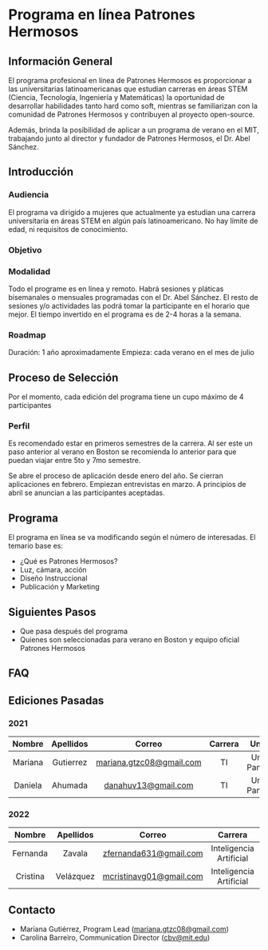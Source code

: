 # Programa en línea Patrones Hermosos 

## Información General 
El programa profesional en línea de Patrones Hermosos es proporcionar a las universitarias latinoamericanas que estudian carreras en áreas STEM (Ciencia, Tecnología, Ingeniería y Matemáticas) la oportunidad de desarrollar habilidades tanto hard como soft, mientras se familiarizan con la comunidad de Patrones Hermosos y contribuyen al proyecto open-source.

Además, brinda la posibilidad de aplicar a un programa de verano en el MIT, trabajando junto al director y fundador de Patrones Hermosos, el Dr. Abel Sánchez.

## Introducción
### Audiencia
El programa va dirigido a mujeres que actualmente ya estudian una carrera universitaria en áreas STEM en algún país latinoamericano.
No hay límite de edad, ni requisitos de conocimiento. 

### Objetivo


### Modalidad
Todo el programe es en línea y remoto.
Habrá sesiones y pláticas bisemanales o mensuales programadas con el Dr. Abel Sánchez. 
El resto de sesiones y/o actividades las podrá tomar la participante en el horario que mejor.
El tiempo invertido en el programa es de 2-4 horas a la semana. 

### Roadmap
Duración: 1 año aproximadamente 
Empieza: cada verano en el mes de julio

## Proceso de Selección
Por el momento, cada edición del programa tiene un cupo máximo de 4 participantes

### Perfil 
Es recomendado estar en primeros semestres de la carrera. 
Al ser este un paso anterior al verano en Boston se recomienda lo anterior para que puedan viajar entre 5to y 7mo semestre.

Se abre el proceso de aplicación desde enero del año.
Se cierran aplicaciones en febrero. 
Empiezan entrevistas en marzo. A principios de abril se anuncian a las participantes aceptadas.  

## Programa
El programa en línea se va modificando según el número de interesadas.
El temario base es:
- ¿Qué es Patrones Hermosos?
- Luz, cámara, acción
- Diseño Instruccional
- Publicación y Marketing

## Siguientes Pasos
  - Que pasa después del programa
  - Quienes son seleccionadas para verano en Boston y equipo oficial Patrones Hermosos

## FAQ

## Ediciones Pasadas
### 2021
|Nombre|Apellidos|Correo|Carrera|Universidad|Lugar|
|:---:|:---:|:---:|:---:|:---:|:---:|
|Mariana|Gutierrez|mariana.gtzc08@gmail.com|TI|Universidad Panamericana|CDMX,MX|
|Daniela|Ahumada|danahuv13@gmail.com |TI|Universidad Panamericana|CDMX,MX|

### 2022
|Nombre|Apellidos|Correo|Carrera|Universidad|Estado|
|:---:|:---:|:---:|:---:|:---:|:---:|
|Fernanda|Zavala|zfernanda631@gmail.com|Inteligencia Artificial|Universidad Panamericana|CDMX,MX|
|Cristina|Velázquez|mcristinavg01@gmail.com|Inteligencia Artificial|Universidad Panamericana|CDMX,MX|

## Contacto
- Mariana Gutiérrez, Program Lead (mariana.gtzc08@gmail.com)
- Carolina Barreiro, Communication Director (cbv@mit.edu)
